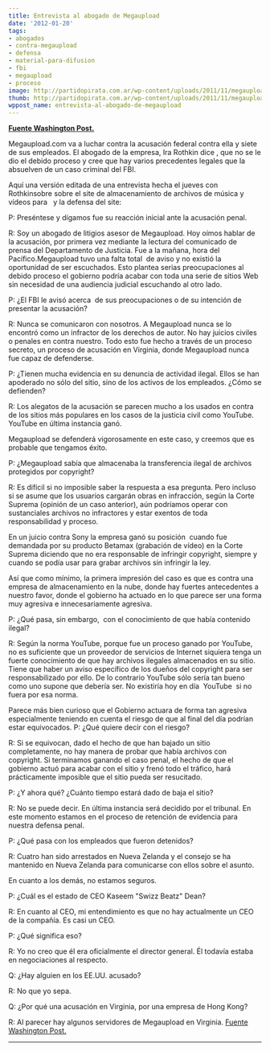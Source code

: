 ```yaml
---
title: Entrevista al abogado de Megaupload
date: '2012-01-20'
tags:
- abogados
- contra-megaupload
- defensa
- material-para-difusion
- fbi
- megaupload
- proceso
image: http://partidopirata.com.ar/wp-content/uploads/2011/11/megaupload.jpg
thumb: http://partidopirata.com.ar/wp-content/uploads/2011/11/megaupload-150x150.jpg
wppost_name: entrevista-al-abogado-de-megaupload
---
```


<strong><a href="http://www.washingtonpost.com/business/technology/megaupload-lawyer-qanda-on-doj-criminal-case/2012/01/20/gIQA3HJhDQ_story.html" target="_blank">Fuente Washington Post.</a></strong>

Megaupload.com va a luchar contra la acusación federal contra ella y siete de sus empleados. El abogado de la empresa, Ira Rothkin dice , que no se le dio el debido proceso y cree que hay varios precedentes legales que la absuelven de un caso criminal del FBI.

Aquí una versión editada de una entrevista hecha el jueves con Rothkinsobre sobre el site de almacenamiento de archivos de música y vídeos para   y la defensa del site:

P: Preséntese y dígamos fue su reacción inicial ante la acusación penal.

R: Soy un abogado de litigios asesor de Megaupload. Hoy oímos hablar de la acusación, por primera vez mediante la lectura del comunicado de prensa del Departamento de Justicia. Fue a la mañana, hora del Pacífico.Megaupload tuvo una falta total  de aviso y no existió la oportunidad de ser escuchados. Esto plantea serias preocupaciones al debido proceso el gobierno podría acabar con toda una serie de sitios Web sin necesidad de una audiencia judicial escuchando al otro lado.

P: ¿El FBI le avisó acerca  de sus preocupaciones o de su intención de presentar la acusación?

R: Nunca se comunicaron con nosotros. A Megaupload nunca se lo encontró como un infractor de los derechos de autor. No hay juicios civiles o penales en contra nuestro. Todo esto fue hecho a través de un proceso secreto, un proceso de acusación en Virginia, donde Megaupload nunca fue capaz de defenderse.

P: ¿Tienen mucha evidencia en su denuncia de actividad ilegal. Ellos se han apoderado no sólo del sitio, sino de los activos de los empleados. ¿Cómo se defienden?

R: Los alegatos de la acusación se parecen mucho a los usados en contra de los sitios más populares en los casos de la justicia civil como YouTube. YouTube en última instancia ganó.

Megaupload se defenderá vigorosamente en este caso, y creemos que es probable que tengamos éxito.

P: ¿Megaupload sabía que almacenaba la transferencia ilegal de archivos protegidos por copyright?

R: Es difícil si no imposible saber la respuesta a esa pregunta. Pero incluso si se asume que los usuarios cargarán obras en infracción, según la Corte Suprema (opinión de un caso anterior), aún podríamos operar con sustanciales archivos no infractores y estar exentos de toda responsabilidad y proceso.

En un juicio contra Sony la empresa ganó su posición  cuando fue demandada por su producto Betamax (grabación de vídeo) en la Corte Suprema diciendo que no era responsable de infringir copyright, siempre y cuando se podía usar para grabar archivos sin infringir la ley.

Así que como mínimo, la primera impresión del caso es que es contra una empresa de almacenamiento en la nube, donde hay fuertes antecedentes a nuestro favor, donde el gobierno ha actuado en lo que parece ser una forma muy agresiva e innecesariamente agresiva.

P: ¿Qué pasa, sin embargo,  con el conocimiento de que había contenido ilegal?

R: Según la norma YouTube, porque fue un proceso ganado por YouTube, no es suficiente que un proveedor de servicios de Internet siquiera tenga un fuerte conocimiento de que hay archivos ilegales almacenados en su sitio. Tiene que haber un aviso específico de los dueños del copyright para ser responsabilizado por ello. De lo contrario YouTube sólo sería tan bueno como uno supone que debería ser. No existiría hoy en día  YouTube  si no fuera por esa norma.

Parece más bien curioso que el Gobierno actuara de forma tan agresiva especialmente teniendo en cuenta el riesgo de que al final del día podrían estar equivocados.
P: ¿Qué quiere decir con el riesgo?

R: Si se equivocan, dado el hecho de que han bajado un sitio completamente, no hay manera de probar que había archivos con copyright. Si terminamos ganando el caso penal, el hecho de que el gobierno actuó para acabar con el sitio y frenó todo el tráfico, hará prácticamente imposible que el sitio pueda ser resucitado.

P: ¿Y ahora qué? ¿Cuánto tiempo estará dado de baja el sitio?

R: No se puede decir. En última instancia será decidido por el tribunal. En este momento estamos en el proceso de retención de evidencia para nuestra defensa penal.

P: ¿Qué pasa con los empleados que fueron detenidos?

R: Cuatro han sido arrestados en Nueva Zelanda y el consejo se ha mantenido en Nueva Zelanda para comunicarse con ellos sobre el asunto.

En cuanto a los demás, no estamos seguros.

P: ¿Cuál es el estado de CEO Kaseem "Swizz Beatz" Dean?

R: En cuanto al CEO, mi entendimiento es que no hay actualmente un CEO de la compañía. Es casi un CEO.

P: ¿Qué significa eso?

R: Yo no creo que él era oficialmente el director general. Él todavía estaba en negociaciones al respecto.

Q: ¿Hay alguien en los EE.UU. acusado?

R: No que yo sepa.

Q: ¿Por qué una acusación en Virginia, por una empresa de Hong Kong?

R: Al parecer hay algunos servidores de Megaupload en Virginia.
<a href="http://www.washingtonpost.com/business/technology/megaupload-lawyer-qanda-on-doj-criminal-case/2012/01/20/gIQA3HJhDQ_story.html" target="_blank">Fuente Washington Post.</a>

<hr />

